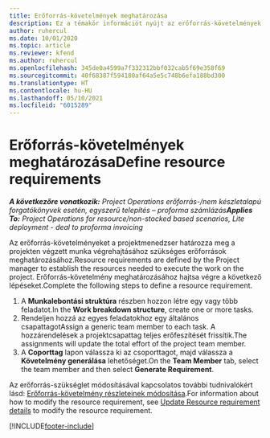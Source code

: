 ```yaml
---
title: Erőforrás-követelmények meghatározása
description: Ez a témakör információt nyújt az erőforrás-követelmények meghatározásával kapcsolatban.
author: ruhercul
ms.date: 10/01/2020
ms.topic: article
ms.reviewer: kfend
ms.author: ruhercul
ms.openlocfilehash: 345de0a4599a7f332312bbf032cab5f69e358f69
ms.sourcegitcommit: 40f68387f594180af64a5e5c748b6efa188bd300
ms.translationtype: HT
ms.contentlocale: hu-HU
ms.lasthandoff: 05/10/2021
ms.locfileid: "6015289"
---
```

# <a name="define-resource-requirements"></a><span data-ttu-id="57a67-103">Erőforrás-követelmények meghatározása</span><span class="sxs-lookup"><span data-stu-id="57a67-103">Define resource requirements</span></span>

<span data-ttu-id="57a67-104">_**A következőre vonatkozik:** Project Operations erőforrás-/nem készletalapú forgatókönyvek esetén, egyszerű telepítés – proforma számlázás_</span><span class="sxs-lookup"><span data-stu-id="57a67-104">_**Applies To:** Project Operations for resource/non-stocked based scenarios, Lite deployment - deal to proforma invoicing_</span></span>

<span data-ttu-id="57a67-105">Az erőforrás-követelményeket a projektmenedzser határozza meg a projekten végzett munka végrehajtásához szükséges erőforrások meghatározásához.</span><span class="sxs-lookup"><span data-stu-id="57a67-105">Resource requirements are defined by the Project manager to establish the resources needed to execute the work on the project.</span></span> <span data-ttu-id="57a67-106">Erőforrás-követelmény meghatározásához hajtsa végre a következő lépéseket.</span><span class="sxs-lookup"><span data-stu-id="57a67-106">Complete the following steps to define a resource requirement.</span></span>

1.  <span data-ttu-id="57a67-107">A **Munkalebontási struktúra** részben hozzon létre egy vagy több feladatot.</span><span class="sxs-lookup"><span data-stu-id="57a67-107">In the **Work breakdown structure**, create one or more tasks.</span></span>
2.  <span data-ttu-id="57a67-108">Rendeljen hozzá az egyes feladatokhoz egy általános csapattagot</span><span class="sxs-lookup"><span data-stu-id="57a67-108">Assign a generic team member to each task.</span></span> <span data-ttu-id="57a67-109">A hozzárendelések a projektcsapattag teljes erőfeszítését frissítik.</span><span class="sxs-lookup"><span data-stu-id="57a67-109">The assignments will update the total effort of the project team member.</span></span>
3.  <span data-ttu-id="57a67-110">A **Coporttag** lapon válassza ki az csoporttagot, majd válassza a **Követelmény generálása** lehetőséget.</span><span class="sxs-lookup"><span data-stu-id="57a67-110">On the **Team Member** tab, select the team member and then select **Generate Requirement**.</span></span>

<span data-ttu-id="57a67-111">Az erőforrás-szükséglet módosításával kapcsolatos további tudnivalókért lásd: [Erőforrás-követelmény részleteinek módosítása](define-resource-requirements.md).</span><span class="sxs-lookup"><span data-stu-id="57a67-111">For information about how to modify the resource requirement, see [Update Resource requirement details](define-resource-requirements.md) to modify the resource requirement.</span></span>

[!INCLUDE[footer-include](../includes/footer-banner.md)]
